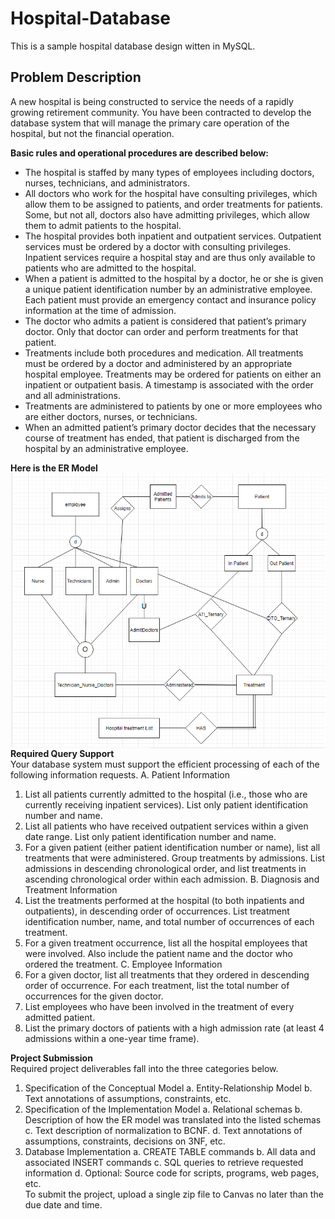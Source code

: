 # Hospital-Database
This is a sample hospital database design witten in MySQL.

## Problem Description
A new hospital is being constructed to service the needs of a rapidly growing retirement community. You have been contracted to develop the database system that will manage the primary care operation of the hospital, but not the financial operation.

<strong> Basic rules and operational procedures are described below: </strong>
- The hospital is staffed by many types of employees including doctors, nurses, technicians, and administrators.
- All doctors who work for the hospital have consulting privileges, which allow them to be assigned to patients, and order treatments for patients. Some, but not all, doctors also have admitting privileges, which allow them to admit patients to the hospital.
- The hospital provides both inpatient and outpatient services. Outpatient services must be ordered by a doctor with consulting privileges. Inpatient services require a hospital stay and are thus only available to patients who are admitted to the hospital.
- When a patient is admitted to the hospital by a doctor, he or she is given a unique patient identification number by an administrative employee. Each patient must provide an emergency contact and insurance policy information at the time of admission.
- The doctor who admits a patient is considered that patient’s primary doctor. Only that doctor can order and perform treatments for that patient.
- Treatments include both procedures and medication. All treatments must be ordered by a doctor and administered by an appropriate hospital employee. Treatments may be ordered for patients on either an inpatient or outpatient basis. A timestamp is associated with the order and all administrations.
- Treatments are administered to patients by one or more employees who are either doctors, nurses, or technicians.
- When an admitted patient’s primary doctor decides that the necessary course of treatment has ended, that patient is discharged from the hospital by an administrative employee.

<strong> Here is the ER Model </strong>
<img align="center" src="/ER_model/1a_Entity Relation_drawIO.PNG" alt='my sample image'>	
<strong> Required Query Support </strong>
<br> 
Your database system must support the efficient processing of each of the following information requests.
A. Patient Information
1. List all patients currently admitted to the hospital (i.e., those who are currently receiving inpatient services). List only patient identification number and name.
2. List all patients who have received outpatient services within a given date range. List only patient identification number and name.
3. For a given patient (either patient identification number or name), list all treatments that were administered. Group treatments by admissions. List admissions in descending chronological order, and list treatments in ascending chronological order within each admission.
B. Diagnosis and Treatment Information
1. List the treatments performed at the hospital (to both inpatients and outpatients), in descending order of occurrences. List treatment identification number, name, and total number of occurrences of each treatment.
2. For a given treatment occurrence, list all the hospital employees that were involved. Also include the patient name and the doctor who ordered the treatment.
C. Employee Information
1. For a given doctor, list all treatments that they ordered in descending order of occurrence. For each treatment, list the total number of occurrences for the given doctor.
2. List employees who have been involved in the treatment of every admitted patient.
3. List the primary doctors of patients with a high admission rate (at least 4 admissions within a one-year time frame).

<strong> Project Submission </strong> <br>
Required project deliverables fall into the three categories below.
1. Specification of the Conceptual Model
a. Entity-Relationship Model
b. Text annotations of assumptions, constraints, etc.
2. Specification of the Implementation Model
a. Relational schemas
b. Description of how the ER model was translated into the listed schemas
c. Text description of normalization to BCNF.
d. Text annotations of assumptions, constraints, decisions on 3NF, etc.
3. Database Implementation
a. CREATE TABLE commands
b. All data and associated INSERT commands
c. SQL queries to retrieve requested information
d. Optional: Source code for scripts, programs, web pages, etc.<br>
To submit the project, upload a single zip file to Canvas no later than the due date and time.
<div style="margin-top:50px" </div>
